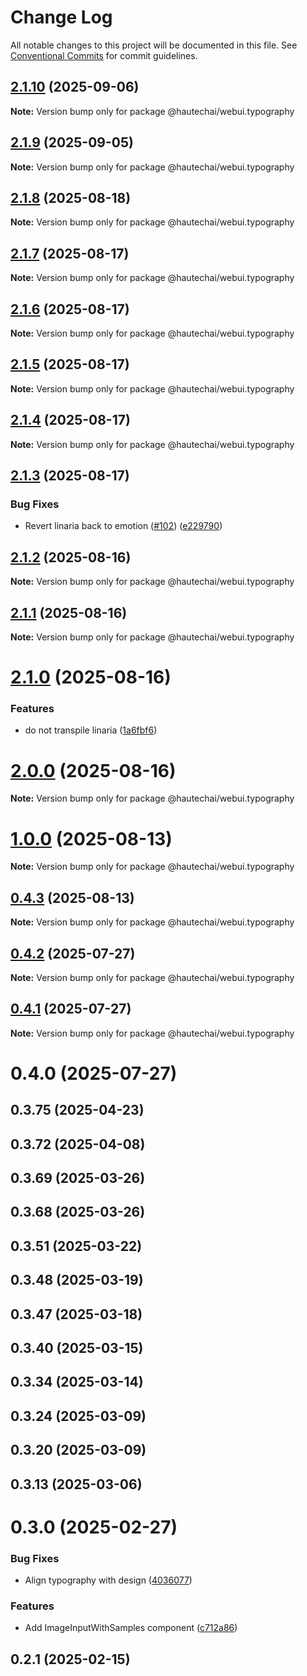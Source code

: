 # Change Log

All notable changes to this project will be documented in this file.
See [Conventional Commits](https://conventionalcommits.org) for commit guidelines.

## [2.1.10](https://github.com/HautechAI/webui/compare/@hautechai/webui.typography@2.1.9...@hautechai/webui.typography@2.1.10) (2025-09-06)

**Note:** Version bump only for package @hautechai/webui.typography

## [2.1.9](https://github.com/HautechAI/webui/compare/@hautechai/webui.typography@2.1.8...@hautechai/webui.typography@2.1.9) (2025-09-05)

**Note:** Version bump only for package @hautechai/webui.typography

## [2.1.8](https://github.com/HautechAI/webui/compare/@hautechai/webui.typography@2.1.7...@hautechai/webui.typography@2.1.8) (2025-08-18)

**Note:** Version bump only for package @hautechai/webui.typography

## [2.1.7](https://github.com/HautechAI/webui/compare/@hautechai/webui.typography@2.1.6...@hautechai/webui.typography@2.1.7) (2025-08-17)

**Note:** Version bump only for package @hautechai/webui.typography

## [2.1.6](https://github.com/HautechAI/webui/compare/@hautechai/webui.typography@2.1.5...@hautechai/webui.typography@2.1.6) (2025-08-17)

**Note:** Version bump only for package @hautechai/webui.typography

## [2.1.5](https://github.com/HautechAI/webui/compare/@hautechai/webui.typography@2.1.4...@hautechai/webui.typography@2.1.5) (2025-08-17)

**Note:** Version bump only for package @hautechai/webui.typography

## [2.1.4](https://github.com/HautechAI/webui/compare/@hautechai/webui.typography@2.1.3...@hautechai/webui.typography@2.1.4) (2025-08-17)

**Note:** Version bump only for package @hautechai/webui.typography

## [2.1.3](https://github.com/HautechAI/webui/compare/@hautechai/webui.typography@2.1.2...@hautechai/webui.typography@2.1.3) (2025-08-17)

### Bug Fixes

- Revert linaria back to emotion ([#102](https://github.com/HautechAI/webui/issues/102)) ([e229790](https://github.com/HautechAI/webui/commit/e229790dae8eba4b3037bbe41365e5a73ab7f6dc))

## [2.1.2](https://github.com/HautechAI/webui/compare/@hautechai/webui.typography@2.1.1...@hautechai/webui.typography@2.1.2) (2025-08-16)

**Note:** Version bump only for package @hautechai/webui.typography

## [2.1.1](https://github.com/HautechAI/webui/compare/@hautechai/webui.typography@2.1.0...@hautechai/webui.typography@2.1.1) (2025-08-16)

**Note:** Version bump only for package @hautechai/webui.typography

# [2.1.0](https://github.com/HautechAI/webui/compare/@hautechai/webui.typography@1.0.0...@hautechai/webui.typography@2.1.0) (2025-08-16)

### Features

- do not transpile linaria ([1a6fbf6](https://github.com/HautechAI/webui/commit/1a6fbf6353a0e5028040006b5045170cf83f1ba0))

# [2.0.0](https://github.com/HautechAI/webui/compare/@hautechai/webui.typography@1.0.0...@hautechai/webui.typography@2.0.0) (2025-08-16)

**Note:** Version bump only for package @hautechai/webui.typography

# [1.0.0](https://github.com/HautechAI/webui/compare/@hautechai/webui.typography@0.4.3...@hautechai/webui.typography@1.0.0) (2025-08-13)

**Note:** Version bump only for package @hautechai/webui.typography

## [0.4.3](https://github.com/HautechAI/webui/compare/@hautechai/webui.typography@0.4.2...@hautechai/webui.typography@0.4.3) (2025-08-13)

**Note:** Version bump only for package @hautechai/webui.typography

## [0.4.2](https://github.com/HautechAI/webui/compare/@hautechai/webui.typography@0.4.1...@hautechai/webui.typography@0.4.2) (2025-07-27)

**Note:** Version bump only for package @hautechai/webui.typography

## [0.4.1](https://github.com/HautechAI/webui/compare/@hautechai/webui.typography@0.4.0...@hautechai/webui.typography@0.4.1) (2025-07-27)

**Note:** Version bump only for package @hautechai/webui.typography

# 0.4.0 (2025-07-27)

## 0.3.75 (2025-04-23)

## 0.3.72 (2025-04-08)

## 0.3.69 (2025-03-26)

## 0.3.68 (2025-03-26)

## 0.3.51 (2025-03-22)

## 0.3.48 (2025-03-19)

## 0.3.47 (2025-03-18)

## 0.3.40 (2025-03-15)

## 0.3.34 (2025-03-14)

## 0.3.24 (2025-03-09)

## 0.3.20 (2025-03-09)

## 0.3.13 (2025-03-06)

# 0.3.0 (2025-02-27)

### Bug Fixes

- Align typography with design ([4036077](https://github.com/HautechAI/webui/commit/403607724cca6303f881d4359b9ec3f596684244))

### Features

- Add ImageInputWithSamples component ([c712a86](https://github.com/HautechAI/webui/commit/c712a868c8fbc51043a8047d5b8cdc3906935a81))

## 0.2.1 (2025-02-15)
